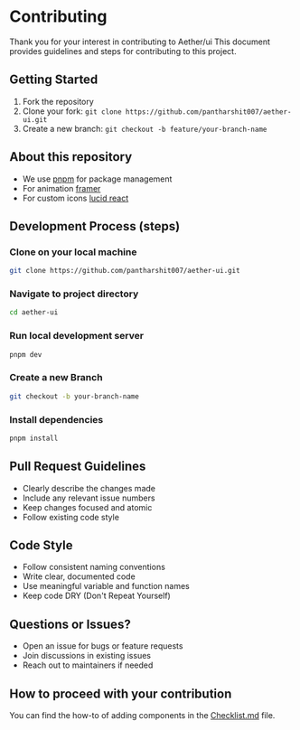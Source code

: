 # Contributing

Thank you for your interest in contributing to Aether/ui This document provides guidelines and steps for contributing to this project.

## Getting Started

1. Fork the repository
2. Clone your fork: `git clone https://github.com/pantharshit007/aether-ui.git`
3. Create a new branch: `git checkout -b feature/your-branch-name`

## About this repository

- We use [pnpm](https://pnpm.io/) for package management
- For animation [framer](https://www.motion.dev)
- For custom icons [lucid react](https://lucide.dev/guide/)

## Development Process (steps)

### Clone on your local machine

```bash
git clone https://github.com/pantharshit007/aether-ui.git
```

### Navigate to project directory

```bash
cd aether-ui
```

### Run local development server

```bash
pnpm dev
```

### Create a new Branch

```bash
git checkout -b your-branch-name
```

### Install dependencies

```bash
pnpm install
```

## Pull Request Guidelines

- Clearly describe the changes made
- Include any relevant issue numbers
- Keep changes focused and atomic
- Follow existing code style

## Code Style

- Follow consistent naming conventions
- Write clear, documented code
- Use meaningful variable and function names
- Keep code DRY (Don't Repeat Yourself)

## Questions or Issues?

- Open an issue for bugs or feature requests
- Join discussions in existing issues
- Reach out to maintainers if needed

## How to proceed with your contribution

You can find the how-to of adding components in the [Checklist.md](Checklist.md) file.

